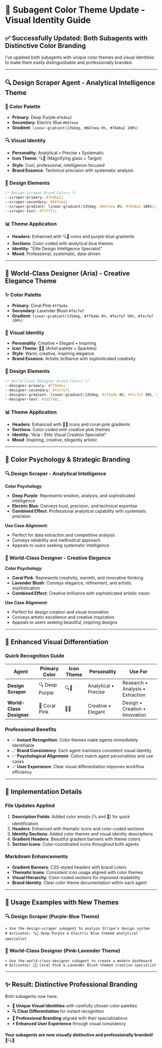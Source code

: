 # 🎨 Subagent Color Theme Update - Visual Identity Guide

## ✅ Successfully Updated: Both Subagents with Distinctive Color Branding

I've updated both subagents with unique color themes and visual identities to make them easily distinguishable and professionally branded.

---

## 🔍 **Design Scraper Agent** - Analytical Intelligence Theme

### 🎯 Color Palette
- **Primary**: Deep Purple `#764ba2`
- **Secondary**: Electric Blue `#667eea`
- **Gradient**: `linear-gradient(135deg, #667eea 0%, #764ba2 100%)`

### 🔍 Visual Identity
- **Personality**: Analytical • Precise • Systematic
- **Icon Theme**: 🔍🎯 (Magnifying glass + Target)
- **Style**: Cool, professional, intelligence-focused
- **Brand Essence**: Technical precision with systematic analysis

### 🎨 Design Elements
```css
/* Design Scraper Brand Colors */
--scraper-primary: #764ba2;
--scraper-secondary: #667eea;
--scraper-gradient: linear-gradient(135deg, #667eea 0%, #764ba2 100%);
--scraper-text: #ffffff;
```

### 📊 Theme Application
- **Headers**: Enhanced with 🔍🎯 icons and purple-blue gradients
- **Sections**: Color-coded with analytical blue themes
- **Identity**: "Elite Design Intelligence Specialist"
- **Mood**: Professional, systematic, data-driven

---

## 🎨 **World-Class Designer (Aria)** - Creative Elegance Theme

### ✨ Color Palette
- **Primary**: Coral Pink `#ff9a9e`
- **Secondary**: Lavender Blush `#fecfef`
- **Gradient**: `linear-gradient(135deg, #ff9a9e 0%, #fecfef 50%, #fecfef 100%)`

### 🎨 Visual Identity
- **Personality**: Creative • Elegant • Inspiring
- **Icon Theme**: 🎨✨ (Artist palette + Sparkles)
- **Style**: Warm, creative, inspiring elegance
- **Brand Essence**: Artistic brilliance with sophisticated creativity

### 🎨 Design Elements
```css
/* World-Class Designer Brand Colors */
--designer-primary: #ff9a9e;
--designer-secondary: #fecfef;
--designer-gradient: linear-gradient(135deg, #ff9a9e 0%, #fecfef 50%, #fecfef 100%);
--designer-text: #2d3748;
```

### 📊 Theme Application
- **Headers**: Enhanced with 🎨✨ icons and coral-pink gradients
- **Sections**: Color-coded with creative pink themes
- **Identity**: "Aria - Elite Visual Creation Specialist"
- **Mood**: Inspiring, creative, elegantly artistic

---

## 🎯 Color Psychology & Strategic Branding

### 🔍 Design Scraper - Analytical Intelligence
**Color Psychology**:
- **Deep Purple**: Represents wisdom, analysis, and sophisticated intelligence
- **Electric Blue**: Conveys trust, precision, and technical expertise
- **Combined Effect**: Professional analytical capability with systematic precision

**Use Case Alignment**:
- Perfect for data extraction and competitive analysis
- Conveys reliability and methodical approach
- Appeals to users seeking systematic intelligence

### 🎨 World-Class Designer - Creative Elegance
**Color Psychology**:
- **Coral Pink**: Represents creativity, warmth, and innovative thinking
- **Lavender Blush**: Conveys elegance, refinement, and artistic sophistication
- **Combined Effect**: Creative brilliance with sophisticated artistic vision

**Use Case Alignment**:
- Perfect for design creation and visual innovation
- Conveys artistic excellence and creative inspiration
- Appeals to users seeking beautiful, inspiring designs

---

## 🚀 Enhanced Visual Differentiation

### Quick Recognition Guide
| Agent | Primary Color | Icon Theme | Personality | Use For |
|-------|---------------|------------|-------------|---------|
| **Design Scraper** | 🔍 Deep Purple | 🔍🎯 | Analytical • Precise | Research • Analysis • Extraction |
| **World-Class Designer** | 🎨 Coral Pink | 🎨✨ | Creative • Elegant | Design • Creation • Innovation |

### Professional Benefits
- ✅ **Instant Recognition**: Color themes make agents immediately identifiable
- ✅ **Brand Consistency**: Each agent maintains consistent visual identity
- ✅ **Psychological Alignment**: Colors match agent personalities and use cases
- ✅ **User Experience**: Clear visual differentiation improves workflow efficiency

---

## 📱 Implementation Details

### File Updates Applied
1. **Description Fields**: Added color emojis (🔍 and 🎨) for quick identification
2. **Headers**: Enhanced with thematic icons and color-coded sections
3. **Identity Sections**: Added color themes and visual identity descriptions
4. **Gradient Headers**: Beautiful gradient banners with theme colors
5. **Section Icons**: Color-coordinated icons throughout both agents

### Markdown Enhancements
- **Gradient Banners**: CSS-styled headers with brand colors
- **Thematic Icons**: Consistent icon usage aligned with color themes
- **Visual Hierarchy**: Color-coded sections for improved readability
- **Brand Identity**: Clear color theme documentation within each agent

---

## 🎨 Usage Examples with New Themes

### 🔍 Design Scraper (Purple-Blue Theme)
```
> Use the design-scraper subagent to analyze Stripe's design system
# Activates: 🔍🎯 Deep Purple & Electric Blue themed analytical specialist
```

### 🎨 World-Class Designer (Pink-Lavender Theme)  
```
> Use the world-class-designer subagent to create a modern dashboard
# Activates: 🎨✨ Coral Pink & Lavender Blush themed creative specialist
```

---

## ✨ Result: Distinctive Professional Branding

Both subagents now have:
- **🎨 Unique Visual Identities** with carefully chosen color palettes
- **🔍 Clear Differentiation** for instant recognition
- **💫 Professional Branding** aligned with their specializations
- **⚡ Enhanced User Experience** through visual consistency

**Your subagents are now visually distinctive and professionally branded!** 🎨🔍✨